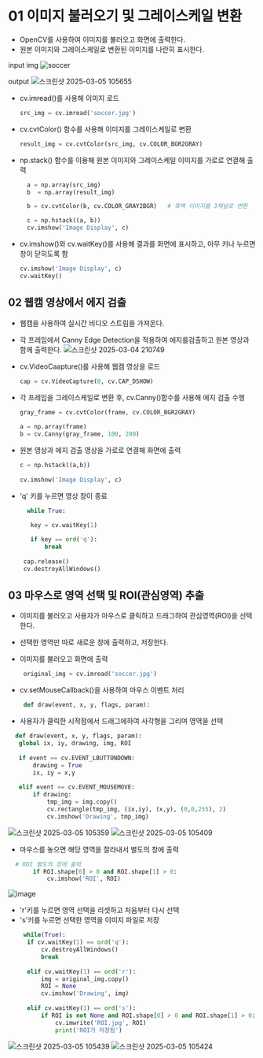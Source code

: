 # 01 이미지 불러오기 및 그레이스케일 변환 
- OpenCV를 사용하여 이미지를 불러오고 화면에 출력한다.
- 원본 이미지와 그레이스케일로 변환된 이미지를 나란히 표시한다.

input img
![soccer](https://github.com/user-attachments/assets/bdcf6215-f6ae-4ae1-8338-d4ea90fbe6f9)

output 
![스크린샷 2025-03-05 105655](https://github.com/user-attachments/assets/310d0b2b-4957-4487-bc3f-68ed4796bbbc)

- cv.imread()를 사용해 이미지 로드
  ```python
  src_img = cv.imread('soccer.jpg')
  ```
- cv.cvtColor() 함수를 사용해 이미지를 그레이스케일로 변환
  ```python
  result_img = cv.cvtColor(src_img, cv.COLOR_BGR2GRAY)
  ```
- np.stack() 함수를 이용해 원본 이미지와 그레이스케일 이미지를 가로로 연결해 출력  
  ```python
    a = np.array(src_img)
    b  = np.array(result_img)

    b = cv.cvtColor(b, cv.COLOR_GRAY2BGR)   # 흑백 이미지를 3채널로 변환 

    c = np.hstack((a, b))
    cv.imshow('Image Display', c)
  ```

- cv.imshow()와 cv.waitKey()를 사용해 결과를 화면에 표시하고, 아무 키나 누르면 창이 닫히도록 함
  ```python
  cv.imshow('Image Display', c)
  cv.waitKey()
  ```

## 02 웹캠 영상에서 에지 검출
- 웹캠을 사용하여 실시간 비디오 스트림을 가져온다.
- 각 프레임에서 Canny Edge Detection을 적용하여 에지를검출하고 원본 영상과 함께 출력한다.
![스크린샷 2025-03-04 210749](https://github.com/user-attachments/assets/d33e907b-28f4-4a63-839e-a6856d1277ea)


- cv.VideoCaapture()를 사용해 웹캠 영상을 로드
  ```python
  cap = cv.VideoCapture(0, cv.CAP_DSHOW)
  ```

- 각 프레임을 그레이스케일로 변환 후, cv.Canny()함수를 사용해 에지 검출 수행
   ```python
   gray_frame = cv.cvtColor(frame, cv.COLOR_BGR2GRAY)
    
   a = np.array(frame)
   b = cv.Canny(gray_frame, 100, 200)
  ```
- 원본 영상과 에지 검출 영상을 가로로 연결해 화면에 출력
   ```python
   c = np.hstack((a,b))
    
   cv.imshow('Image Display', c)
  ```
- 'q' 키를 누르면 영상 창이 종료
  ```python
    while True:
  
     key = cv.waitKey(1)     
    
     if key == ord('q'):     
         break
    
   cap.release()           
   cv.destroyAllWindows()
  ```


## 03 마우스로 영역 선택 및 ROI(관심영역) 추출
- 이미지를 불러오고 사용자가 마우스로 클릭하고 드래그하여 관심영역(ROI)을 선택한다.
- 선택한 영역만 따로 새로운 창에 출력하고, 저장한다.

- 이미지를 불러오고 화면에 출력
  ```python
   original_img = cv.imread('soccer.jpg')
  ```



- cv.setMouseCallback()을 사용하여 마우스 이벤트 처리
  ```python
   def draw(event, x, y, flags, param):        
  ```
- 사용자가 클릭한 시작점에서 드래그에하여 사각형을 그리며 영역을 선택
 ```python
   def draw(event, x, y, flags, param):        
    global ix, iy, drawing, img, ROI
    
    if event == cv.EVENT_LBUTTONDOWN:       
        drawing = True
        ix, iy = x,y
    
    elif event == cv.EVENT_MOUSEMOVE:
        if drawing:
            tmp_img = img.copy()
            cv.rectangle(tmp_img, (ix,iy), (x,y), (0,0,255), 2)
            cv.imshow('Drawing', tmp_img)
  ```
![스크린샷 2025-03-05 105359](https://github.com/user-attachments/assets/8cef5bc7-672b-447b-8080-c8cdf1b71c9a)
![스크린샷 2025-03-05 105409](https://github.com/user-attachments/assets/96b8e2fc-7c23-435e-8a2b-c0e03210ff2b)

- 마우스를 놓으면 해당 영역을 잘라내서 별도의 창에 출력
 ```python
   # ROI 별도의 창에 출력
        if ROI.shape[0] > 0 and ROI.shape[1] > 0:
            cv.imshow('ROI', ROI)
  ```
![image](https://github.com/user-attachments/assets/db891a9b-e3cd-4df9-933a-45d21970afac)

- 'r'키를 누르면 영역 선택을 리셋하고 처음부터 다시 선택
- 's'키를 누르면 선택한 영역을 이미지 파일로 저장
  ```python
   while(True):        
    if cv.waitKey(1) == ord('q'):      
        cv.destroyAllWindows()
        break
    
    elif cv.waitKey(1) == ord('r'):     
        img = original_img.copy()
        ROI = None
        cv.imshow('Drawing', img)
    
    elif cv.waitKey(1) == ord('s'):     
        if ROI is not None and ROI.shape[0] > 0 and ROI.shape[1] > 0:
            cv.imwrite('ROI.jpg', ROI)
            print('ROI가 저장됨')
  ```
![스크린샷 2025-03-05 105439](https://github.com/user-attachments/assets/e804cf30-eff9-4d86-a046-9a947116a3d9)
![스크린샷 2025-03-05 105424](https://github.com/user-attachments/assets/f76ce821-68b6-49ea-9ad6-b25ce2b95446)

